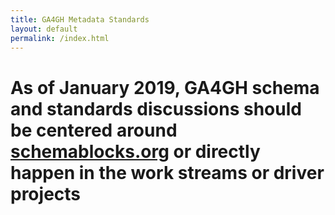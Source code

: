 ```yaml
---
title: GA4GH Metadata Standards
layout: default
permalink: /index.html
---
```


# As of January 2019, GA4GH schema and standards discussions should be centered around [schemablocks.org](http://schemablocks.org) or directly happen in the work streams or driver projects
